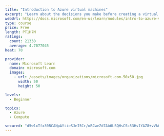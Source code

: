 ```yaml
---
title: "Introduction to Azure virtual machines"
excerpt: "Learn about the decisions you make before creating a virtual machine, the options to create and manage the VM, and the extensions and services you use to manage your VM."
webUrl: https://docs.microsoft.com/en-us/learn/modules/intro-to-azure-virtual-machines/
type: course
price: Free
length: PT1H7M
ratings:
  count: 21338
  average: 4.7077045
heat: 70

provider:
  name: Microsoft Learn
  domain: microsoft.com
  images:
    - url: /assets/images/organizations/microsoft.com-50x50.jpg
      width: 50
      height: 50

levels:
  - Beginner

topics:
  - Azure
  - Compute

secured: "d5w1xTfx30RCANpAYiieSJeI5Cr/oBCweZd7Ab6LSQHsCSc53Hv1YAZ8+vVk0aOlculWVDrlclpCYS/pJyTVWm6YfPQ+lfq3z3B2W7GL/sQVtWFuhevq4LYRakuj6ic2yb+Bv1KIQJVNogtqwC+LEimjOM2z2oN1oaA48JrwhDtk4sH7PQEnO9rIkMROhzjROo5e0hZjiuqi3aFPeqmkrqtpFAO3Kzzyrkfs+bLtHXWajZ7/TVDb+6YZ1C7ma/OARpKONHp4Q9NIsLANP0AJXf2VHxn0jc3QjvqOdMtu/ux5JbMYUefGeSXIpJSt8vscw7y8octG2+MjWP2h7wyhq/XYwSwCXeFCmRq+EG3knMYmn2wQ98cmEitSuH7NPsiHGnW8naS4k9bBfDnCg6M1w8nsL9pez4B0sNKAsUkdUs9IkTCYsD7jkmaVKwUM5qI+;fV/yCLRWOPKTcJuxiyohHg=="
---
```


